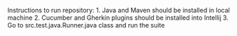 Instructions to run repository:
    1. Java and Maven should be installed in local machine
    2. Cucumber and Gherkin plugins should be installed into Intellij
    3. Go to src.test.java.Runner.java class and run the suite


